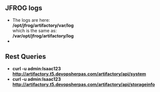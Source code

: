 
## JFROG logs

- The logs are here:  
**/opt/jfrog/artifactory/var/log**  
which is the same as:  
**/var/opt/jfrog/artifactory/log**
- 

## Rest Queries

- **curl -u admin:Isaac123 http://artifactory.t5.devopsherpas.com/artifactory/api/system**
- **curl -u admin:Isaac123 http://artifactory.t5.devopsherpas.com/artifactory/api/storageinfo**